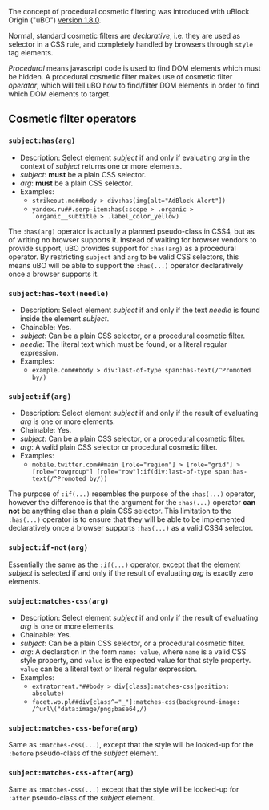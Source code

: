 The concept of procedural cosmetic filtering was introduced with uBlock Origin ("uBO") [version 1.8.0](https://github.com/gorhill/uBlock/releases/tag/1.8.0).

Normal, standard cosmetic filters are _declarative_, i.e. they are used as selector in a CSS rule, and completely handled by browsers through `style` tag elements.

_Procedural_ means javascript code is used to find DOM elements which must be hidden. A procedural cosmetic filter makes use of cosmetic filter _operator_, which will tell uBO how to find/filter DOM elements in order to find which DOM elements to target.

## Cosmetic filter operators

### `subject:has(arg)`

- Description: Select element _subject_ if and only if evaluating _arg_ in the context of _subject_ returns one or more elements.
- _subject_: **must** be a plain CSS selector.
- _arg_: **must** be a plain CSS selector.
- Examples:
    - `strikeout.me##body > div:has(img[alt="AdBlock Alert"])`
    - `yandex.ru##.serp-item:has(:scope > .organic > .organic__subtitle > .label_color_yellow)`

The `:has(arg)` operator is actually a planned pseudo-class in CSS4, but as of writing no browser supports it. Instead of waiting for browser vendors to provide support, uBO provides support for `:has(arg)` as a procedural operator. By restricting `subject` and `arg` to be valid CSS selectors, this means uBO will be able to support the `:has(...)` operator declaratively once a browser supports it.

### `subject:has-text(needle)`

- Description: Select element _subject_ if and only if the text _needle_ is found inside the element _subject_.
- Chainable: Yes.
- _subject_: Can be a plain CSS selector, or a procedural cosmetic filter.
- _needle_: The literal text which must be found, or a literal regular expression.
- Examples:
    - `example.com##body > div:last-of-type span:has-text(/^Promoted by/)`

### `subject:if(arg)`

- Description: Select element _subject_ if and only if the result of evaluating _arg_ is one or more elements.
- Chainable: Yes.
- _subject_: Can be a plain CSS selector, or a procedural cosmetic filter.
- _arg_: A valid plain CSS selector or procedural cosmetic filter.
- Examples:
    - `mobile.twitter.com##main [role="region"] > [role="grid"] > [role="rowgroup"] [role="row"]:if(div:last-of-type span:has-text(/^Promoted by/))`

The purpose of `:if(...)` resembles the purpose of the `:has(...)` operator, however the difference is that the argument for the `:has(...)` operator **can not** be anything else than a plain CSS selector. This limitation to the `:has(...)` operator is to ensure that they will be able to be implemented declaratively once a browser supports `:has(...)` as a valid CSS4 selector.

### `subject:if-not(arg)`

Essentially the same as the `:if(...)` operator, except that the element _subject_ is selected if and only if the result of evaluating _arg_ is exactly zero elements.

### `subject:matches-css(arg)`

- Description: Select element _subject_ if and only if the result of evaluating _arg_ is one or more elements.
- Chainable: Yes.
- _subject_: Can be a plain CSS selector, or a procedural cosmetic filter.
- _arg_: A declaration in the form `name: value`, where `name` is a valid CSS style property, and `value` is the expected value for that style property. `value` can be a literal text or literal regular expression.
- Examples:
    - `extratorrent.*##body > div[class]:matches-css(position: absolute)`
    - `facet.wp.pl##div[class^="_"]:matches-css(background-image: /^url\("data:image/png;base64,/)`

### `subject:matches-css-before(arg)`

Same as `:matches-css(...)`, except that the style will be looked-up for the `:before` pseudo-class of the _subject_ element.

### `subject:matches-css-after(arg)`

Same as `:matches-css(...)` except that the style will be looked-up for `:after` pseudo-class of the _subject_ element.
